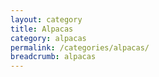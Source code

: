 ```yaml
---
layout: category
title: Alpacas
category: alpacas
permalink: /categories/alpacas/
breadcrumb: alpacas
---
```

